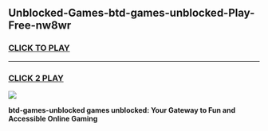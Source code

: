 
## Unblocked-Games-btd-games-unblocked-Play-Free-nw8wr
<h3>
<a href="https://premium76.site?title=btd-games-unblocked&ref=12A">CLICK TO PLAY</a></h3>
<hr>

<h3>
<a href="https://premium76.site?title=btd-games-unblocked&ref=12A">CLICK 2 PLAY</a>
  
</h3>

<a href="https://premium76.site?title=btd-games-unblocked&ref=12A"><img src="https://clearcache.store/games.png"></a>


**btd-games-unblocked games unblocked: Your Gateway to Fun and Accessible Online Gaming**
